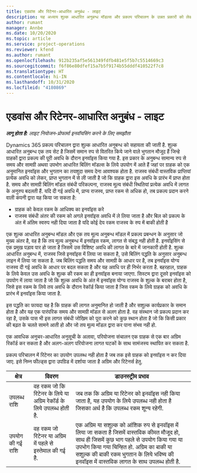 ```yaml
---
title: एडवांस और रिटेनर-आधारित अनुबंध - लाइट
description: यह अध्याय शुल्क आधारित अनुबन्ध मॉडल्स और प्रकल्प परिचालन के उन्नत प्रकारों को लेकर जानकारी प्रदान करता है.
author: rumant
manager: Annbe
ms.date: 10/20/2020
ms.topic: article
ms.service: project-operations
ms.reviewer: kfend
ms.author: rumant
ms.openlocfilehash: 912b235af5e561349fdfb481e5f5b7c5514669c3
ms.sourcegitcommit: f6f86e80dfef15a7b5f9174b55dddf410522f7c8
ms.translationtype: HT
ms.contentlocale: hi-IN
ms.lasthandoff: 10/31/2020
ms.locfileid: "4180869"
---
```

# <a name="advances-and-retainer-based-contracts---lite"></a>एडवांस और रिटेनर-आधारित अनुबंध - लाइट


_**लागू होता है:** लाइट नियोजन-प्रोफार्मा इनवॉयसिंग करने के लिए समझौता_

Dynamics 365 प्रकल्प परिचालन द्वारा शुल्क आधारित अनुबन्ध को सहायता की जाती है. शुल्क आधारित अनुबन्ध एक तय सेट है जिसमें समान रुप से वितरित किये जाने वाले भुगतान मौजूद हैं जिन्हे ग्राहकों द्वारा प्रकल्प की पूरी अवधि के दौरान इनवॉइस किया गया है. इस प्रकार के अनुबन्ध सामान्य रुप से समय और सामग्री अथवा उपभोग आधारित बिलिंग मॉडल्स के लिये उपयोग में आते हैं जहां पर ग्राहक को एक अनुमानित इनवॉइस और भुगतान का तयशुदा समय देना आवश्यक होता है. राजस्व संबंधी वास्तविक प्राप्तियां प्रत्येक अवधि को लेकर, प्राप्त भुगतान में से ली जाती है जो कि ग्राहक द्वारा इस अवधि के प्रारंभ में प्राप्त होता है. समय और सामग्री बिलिंग मॉडल संबंधी परिकल्पना, राजस्व मूल्य संबंधी स्थितियां प्रत्येक अवधि में लागत के अनुरुप बदलती हैं. यदि दी गई अवधि में, प्राप्य राजस्व, प्राप्त रकम से अधिक हो, तब प्रकल्प प्रदान करने वाली कंपनी द्वारा यह किया जा सकता है:

- ग्राहक को केवल रकम के आधिक्य का इनवॉइस करे 
- राजस्व संबंधी अंतर की रकम को अगले इनवॉइस अवधि में ले लिया जाता है और बिल को प्रकल्प के अंत में अंतिम स्वरुप नही दिया जाता है यदि कोई देय रकम राजस्व के रुप में बाकी होती है

एक शुल्क आधारित अनुबन्ध मॉडल और एक तय मूल्य अनुबन्ध मॉडल में प्रकल्प प्रबन्धन के अनुसार जो मुख्य अंतर है, वह है कि तय मूल्य अनुबन्ध में इनवॉइस रकम, लागत से संबद्ध नही होती है. इनवॉइसिंग से एक प्रमुख पड़ाव पार हो जाता है जिसमें उस विशिष्ट अवधि की लागत के बारे में जानकारी होती है. शुल्क आधारित अनुबन्ध में, राजस्व जिसे इनवॉइस में लिया जा सकता है, उसे बिलिंग पद्धति के अनुसार अनुबन्ध लाइन में लिया जा सकता है. जब बिलिंग पद्धति समय और सामग्री के आधार पर है, तब इनवॉइस योग्य राजस्व दी गई अवधि के आधार पर बदल सकता है और यह अवधि पर ही निर्भर करता है. बहरहाल, ग्राहक के लिये केवल उस अवधि के शुल्क की रकम का ही इनवॉइस बनाया जाएगा. सिस्टम द्वारा दूसरे इनवॉइस को उपयोग में लाया जाता है जो कि शुल्क अवधि के अंत में इनवॉइस योग्य राजस्व के शुल्क के बराबर होता है, जिसे इस रकम के लिये तय अवधि के दौरान रेकॉर्ड किया जाता है जिस रकम के लिये ग्राहक को अवधि के प्रारंभ में इनवॉइस किया जाता है.

इस पद्धति का फायदा यह है कि ग्राहक की लागत अनुमानित हो जाती है और सशुल्क कार्यप्रकार के समान होता है और यह एक पारंपरिक समय और सामग्री मॉडल से अलग होता है. वह संस्थान जो प्रकल्प प्रदान कर रहा है, उसके पास भी इस लागत संबंधी जोखिम को पूरा करने को कुछ स्थान होता है जो कि किसी प्रकार की बढ़त के चलते सामने आती हो और जो तय मूल्य मॉडल द्वारा कर पाना संभव नही हो.

एक आवधिक अनुचर-आधारित अनुसूची के अलावा, परियोजना संचालन एक ग्राहक से एक बार अग्रिम रिकॉर्ड कर सकता है और अलग-अलग परियोजना लागत घटकों के साथ सामंजस्य स्थापित कर सकता है.

प्रकल्प परिचालन में रिटेनर का उपयोग उपलब्ध नही होता है जब तक इसे ग्राहक को इनवॉइस न कर दिया जाए. इसे निम्न फील्ड्स द्वारा उपग्रिड में दर्शाया जाता है अग्रिम और रिटेनर्स हेतु.

| क्षेत्र | विवरण | डाउनस्ट्रीम प्रभाव |
| --- | --- | --- |
| उपलब्ध राशि | वह रकम जो कि रिटेनर के लिये या अग्रिम रेकॉर्ड के लिये उपलब्ध होती है. | जब तक कि अग्रिम या रिटेनर को इनवॉइस नही किया जाता है, यह उपयोग के लिये उपलब्ध नही होता है जिसका अर्थ है कि उपलब्ध रकम शून्य रहेगी. |
| उपयोग की गई राशि | वह रकम जो रिटेनर या अग्रिम में पहले से इस्तेमाल की गई है. | एक अग्रिम या सशुल्क को आंशिक रुप से इनवॉइस में लिया जा सकता है जिसमें वास्तविक कीमत मौजूद हो, साथ ही जिसमें कुछ भाग पहले से उपयोग किया गया या उपभोग किया गया चिन्हित हो. अग्रिम का बाकी या सशुल्क की बाकी रकम भुगतान के लिये भविष्य की इनवॉइस में वास्तविक लागत के साथ उपलब्ध होती है. |
